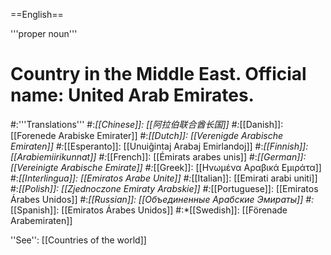 ==English==

'''proper noun'''

# Country in the Middle East. Official name: United Arab Emirates.
#:'''Translations'''
#:*[[Chinese]]: [[阿拉伯联合酋长国]]
#:*[[Danish]]: [[Forenede Arabiske Emirater]]
#:*[[Dutch]]: [[Verenigde Arabische Emiraten]]
#:*[[Esperanto]]: [[Unuiĝintaj Arabaj Emirlandoj]]
#:*[[Finnish]]: [[Arabiemiirikunnat]]
#:*[[French]]: [[Émirats arabes unis]]
#:*[[German]]: [[Vereinigte Arabische Emirate]]
#:*[[Greek]]: [[Ηνωμένα Αραβικά Εμιράτα]]
#:*[[Interlingua]]: [[Emiratos Arabe Unite]]
#:*[[Italian]]: [[Emirati arabi uniti]]
#:*[[Polish]]: [[Zjednoczone Emiraty Arabskie]]
#:*[[Portuguese]]: [[Emiratos Árabes Unidos]]
#:*[[Russian]]: [[Объединенные Арабские Эмираты]]
#:*[[Spanish]]: [[Emiratos Árabes Unidos]]
#:*[[Swedish]]: [[Förenade Arabemiraten]]

''See'': [[Countries of the world]]